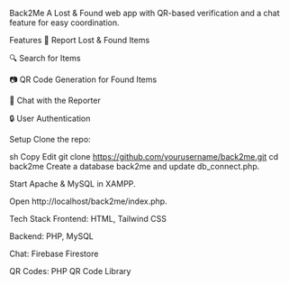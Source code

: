 Back2Me
A Lost & Found web app with QR-based verification and a chat feature for easy coordination.

Features
📌 Report Lost & Found Items

🔍 Search for Items

📷 QR Code Generation for Found Items

💬 Chat with the Reporter

🔒 User Authentication

Setup
Clone the repo:

sh
Copy
Edit
git clone https://github.com/yourusername/back2me.git
cd back2me
Create a database back2me and update db_connect.php.

Start Apache & MySQL in XAMPP.

Open http://localhost/back2me/index.php.

Tech Stack
Frontend: HTML, Tailwind CSS

Backend: PHP, MySQL

Chat: Firebase Firestore

QR Codes: PHP QR Code Library

